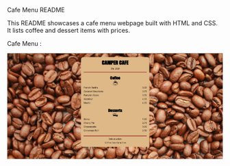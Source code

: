 Cafe Menu README

This README showcases a cafe menu webpage built with HTML and CSS. It lists coffee and dessert items with prices.

Cafe Menu :

![Cafe Menu](./CafeMenu.jpg)

